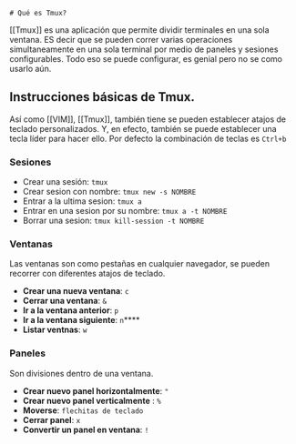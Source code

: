 	# Qué es Tmux?

[[Tmux]] es una aplicación que permite dividir terminales en una sola ventana. ES decir que se pueden correr varias operaciones simultaneamente en una sola terminal por medio de paneles y sesiones configurables. Todo eso se puede configurar, es genial pero no se como usarlo aún.

## Instrucciones básicas de Tmux.
Así como [[VIM]], [[Tmux]], también tiene se pueden establecer atajos de teclado personalizados. Y, en efecto, también se puede establecer  una tecla líder para hacer ello. Por defecto la combinación de teclas es `Ctrl+b`

### Sesiones
 - Crear una sesión: `tmux`
 - Crear sesion con nombre: `tmux new -s NOMBRE`
 - Entrar a la ultima sesion: `tmux a`
 - Entrar en una sesion por su nombre: `tmux a -t NOMBRE`
 - Borrar una sesion: `tmux kill-session -t NOMBRE`

### Ventanas
Las ventanas son como pestañas en cualquier navegador, se pueden recorrer con diferentes atajos de teclado.
- **Crear una nueva ventana**: `c`
- **Cerrar una ventana**: `&`
- **Ir a la ventana anterior**: `p`
- **Ir a la ventana siguiente**: `n`****
- **Listar ventnas**: `w`

### Paneles
Son divisiones dentro de una ventana.
- **Crear nuevo panel horizontalmente**: `"`
- **Crear nuevo panel verticalmente** : `%`
- **Moverse**: `flechitas de teclado`
- **Cerrar panel**: `x`
- **Convertir un panel en ventana**: `!`
